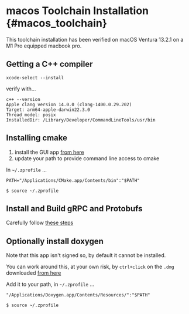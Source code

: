 # macos Toolchain Installation {#macos_toolchain}

This toolchain installation has been verified on macOS Ventura 13.2.1 
on a M1 Pro equipped macbook pro.

## Getting a C++ compiler

`xcode-select --install`

verify with...

```
c++ --version
Apple clang version 14.0.0 (clang-1400.0.29.202)
Target: arm64-apple-darwin22.3.0
Thread model: posix
InstalledDir: /Library/Developer/CommandLineTools/usr/bin
```

## Installing cmake

1. install the GUI app [from here](https://cmake.org/download/)
2. update your path to provide command line access to cmake

In `~/.zprofile` ...

```{.sh}
PATH="/Applications/CMake.app/Contents/bin":"$PATH"
```

```
$ source ~/.zprofile
```

## Install and Build gRPC and Protobufs

Carefully follow [these steps](https://grpc.io/docs/languages/cpp/quickstart/)

## Optionally install doxygen

Note that this app isn't signed so, by default it cannot be installed.

You can work around this, at your own risk, by `ctrl+click` on the `.dmg` downloaded [from here](https://www.doxygen.nl/files/Doxygen-1.9.6.dmg)

Add it to your path, in `~/.zprofile` ...

```{.sh}
"/Applications/Doxygen.app/Contents/Resources/":"$PATH"
```

```
$ source ~/.zprofile
```

